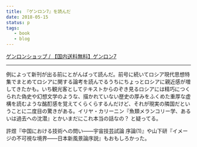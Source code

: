 ```yaml
---
title: 『ゲンロン7』を読んだ
date: 2018-05-15
status: p
tags:
   - book
   - blog
---
```


[ゲンロンショップ / 【国内送料無料】ゲンロン7](https://genron.co.jp/shop/products/detail/144)<br>

---

例によって新刊が出る前にとがんばって読んだ。前号に続いてロシア現代思想特集でまとめてロシアに関する論考を読んでるうちにちょっとロシアに親近感が増してきたかも。いち観光客としてテキストからのぞき見るロシアには精巧につくられた偽史や幻想文学のような、描かれていない歴史の厚みをふくめた重厚な虚構を読むような酩酊感を覚えてくらくらするんだけど、それが現実の隣国だということに二度目の驚きがある。イリヤ・カリーニン『魚類メランコリー学、あるいは過去への沈潜』とかいまだにこれ本当の話なの？ と疑ってる。

許煜『中国における技術への問い——宇宙技芸試論 序論(1)』や山下研『イメージの不可視な境界——日本新風景論序説』もおもしろかった。
